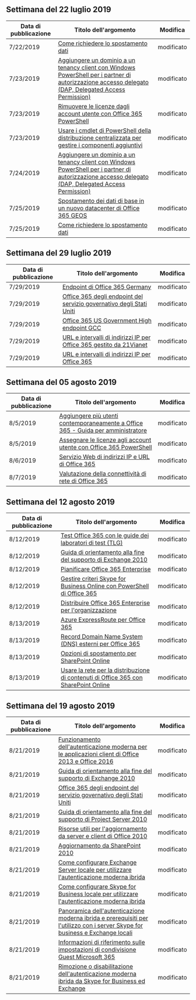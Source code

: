 <!-- This file is generated automatically each week. Changes made to this file will be overwritten.-->




## <a name="week-of-july-22-2019"></a>Settimana del 22 luglio 2019


| Data di pubblicazione |Titolo dell'argomento | Modifica |
|------|------------|--------|
| 7/22/2019 | [Come richiedere lo spostamento dati](/Office365/Enterprise/request-your-data-move) | modificato |
| 7/23/2019 | [Aggiungere un dominio a un tenancy client con Windows PowerShell per i partner di autorizzazione accesso delegato (DAP, Delegated Access Permission)](/Office365/Enterprise/powershell/add-a-domain-to-a-client-tenancy-with-windows-powershell-for-delegated-access-pe) | modificato |
| 7/23/2019 | [Rimuovere le licenze dagli account utente con Office 365 PowerShell](/Office365/Enterprise/powershell/remove-licenses-from-user-accounts-with-office-365-powershell) | modificato |
| 7/23/2019 | [Usare i cmdlet di PowerShell della distribuzione centralizzata per gestire i componenti aggiuntivi](/Office365/Enterprise/use-the-centralized-deployment-powershell-cmdlets-to-manage-add-ins) | modificato |
| 7/24/2019 | [Aggiungere un dominio a un tenancy client con Windows PowerShell per i partner di autorizzazione accesso delegato (DAP, Delegated Access Permission)](/Office365/Enterprise/powershell/add-a-domain-to-a-client-tenancy-with-windows-powershell-for-delegated-access-pe) | modificato |
| 7/25/2019 | [Spostamento dei dati di base in un nuovo datacenter di Office 365 GEOS](/Office365/Enterprise/moving-data-to-new-datacenter-geos) | modificato |
| 7/25/2019 | [Come richiedere lo spostamento dati](/Office365/Enterprise/request-your-data-move) | modificato |


## <a name="week-of-july-29-2019"></a>Settimana del 29 luglio 2019


| Data di pubblicazione |Titolo dell'argomento | Modifica |
|------|------------|--------|
| 7/29/2019 | [Endpoint di Office 365 Germany](/Office365/Enterprise/office-365-germany-endpoints) | modificato |
| 7/29/2019 | [Office 365 degli endpoint del servizio governativo degli Stati Uniti](/Office365/Enterprise/office-365-u-s-government-dod-endpoints) | modificato |
| 7/29/2019 | [Office 365 US Government High endpoint GCC](/Office365/Enterprise/office-365-u-s-government-gcc-high-endpoints) | modificato |
| 7/29/2019 | [URL e intervalli di indirizzi IP per Office 365 gestito da 21Vianet](/Office365/Enterprise/urls-and-ip-address-ranges-21vianet) | modificato |
| 7/29/2019 | [URL e intervalli di indirizzi IP per Office 365](/Office365/Enterprise/urls-and-ip-address-ranges) | modificato |


## <a name="week-of-august-05-2019"></a>Settimana del 05 agosto 2019


| Data di pubblicazione |Titolo dell'argomento | Modifica |
|------|------------|--------|
| 8/5/2019 | [Aggiungere più utenti contemporaneamente a Office 365 - Guida per amministratore](/Office365/Enterprise/add-several-users-at-the-same-time) | modificato |
| 8/5/2019 | [Assegnare le licenze agli account utente con Office 365 PowerShell](/Office365/Enterprise/powershell/assign-licenses-to-user-accounts-with-office-365-powershell) | modificato |
| 8/6/2019 | [Servizio Web di indirizzi IP e URL di Office 365](/Office365/Enterprise/office-365-ip-web-service) | modificato |
| 8/7/2019 | [Valutazione della connettività di rete di Office 365](/Office365/Enterprise/assessing-network-connectivity) | modificato |


## <a name="week-of-august-12-2019"></a>Settimana del 12 agosto 2019


| Data di pubblicazione |Titolo dell'argomento | Modifica |
|------|------------|--------|
| 8/12/2019 | [Test Office 365 con le guide dei laboratori di test (TLG)](/Office365/Enterprise/cloud-adoption-test-lab-guides-tlgs) | modificato |
| 8/12/2019 | [Guida di orientamento alla fine del supporto di Exchange 2010](/Office365/Enterprise/exchange-2010-end-of-support) | modificato |
| 8/12/2019 | [Pianificare Office 365 Enterprise](/Office365/Enterprise/get-your-organization-ready-for-office-365) | modificato |
| 8/12/2019 | [Gestire criteri Skype for Business Online con PowerShell di Office 365](/Office365/Enterprise/powershell/manage-skype-for-business-online-policies-with-office-365-powershell) | modificato |
| 8/12/2019 | [Distribuire Office 365 Enterprise per l'organizzazione](/Office365/Enterprise/setup-overview-for-enterprises) | modificato |
| 8/13/2019 | [Azure ExpressRoute per Office 365](/Office365/Enterprise/azure-expressroute) | modificato |
| 8/13/2019 | [Record Domain Name System (DNS) esterni per Office 365](/Office365/Enterprise/external-domain-name-system-records) | modificato |
| 8/13/2019 | [Opzioni di spostamento per SharePoint Online](/Office365/Enterprise/navigation-options-for-sharepoint-online) | modificato |
| 8/13/2019 | [Usare la rete per la distribuzione di contenuti di Office 365 con SharePoint Online](/Office365/Enterprise/use-office-365-cdn-with-spo) | modificato |


## <a name="week-of-august-19-2019"></a>Settimana del 19 agosto 2019


| Data di pubblicazione |Titolo dell'argomento | Modifica |
|------|------------|--------|
| 8/21/2019 | [Funzionamento dell'autenticazione moderna per le applicazioni client di Office 2013 e Office 2016](/Office365/Enterprise/modern-auth-for-office-2013-and-2016) | modificato |
| 8/21/2019 | [Guida di orientamento alla fine del supporto di Exchange 2010](/Office365/Enterprise/exchange-2010-end-of-support) | modificato |
| 8/21/2019 | [Office 365 degli endpoint del servizio governativo degli Stati Uniti](/Office365/Enterprise/office-365-u-s-government-dod-endpoints) | modificato |
| 8/21/2019 | [Guida di orientamento alla fine del supporto di Project Server 2010](/Office365/Enterprise/project-server-2010-end-of-support) | modificato |
| 8/21/2019 | [Risorse utili per l'aggiornamento da server e client di Office 2010](/Office365/Enterprise/upgrade-from-office-2010-servers-and-products) | modificato |
| 8/21/2019 | [Aggiornamento da SharePoint 2010](/Office365/Enterprise/upgrade-from-sharepoint-2010) | modificato |
| 8/21/2019 | [Come configurare Exchange Server locale per utilizzare l'autenticazione moderna ibrida](/Office365/Enterprise/configure-exchange-server-for-hybrid-modern-authentication) | modificato |
| 8/21/2019 | [Come configurare Skype for Business locale per utilizzare l'autenticazione moderna ibrida](/Office365/Enterprise/configure-skype-for-business-for-hybrid-modern-authentication) | modificato |
| 8/21/2019 | [Panoramica dell'autenticazione moderna ibrida e prerequisiti per l'utilizzo con i server Skype for business e Exchange locali](/Office365/Enterprise/hybrid-modern-auth-overview) | modificato |
| 8/21/2019 | [Informazioni di riferimento sulle impostazioni di condivisione Guest Microsoft 365](/Office365/Enterprise/microsoft-365-guest-settings) | modificato |
| 8/21/2019 | [Rimozione o disabilitazione dell'autenticazione moderna ibrida da Skype for Business ed Exchange](/Office365/Enterprise/remove-or-disable-hybrid-modern-authentication-from-skype-for-business-and-excha) | modificato |
